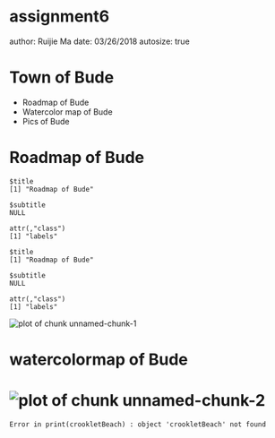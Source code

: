 assignment6
========================================================
author: Ruijie Ma
date: 03/26/2018
autosize: true

Town of Bude
========================================================

- Roadmap of Bude
- Watercolor map of Bude
- Pics of Bude

Roadmap of Bude
========================================================


```
$title
[1] "Roadmap of Bude"

$subtitle
NULL

attr(,"class")
[1] "labels"
```

```
$title
[1] "Roadmap of Bude"

$subtitle
NULL

attr(,"class")
[1] "labels"
```

![plot of chunk unnamed-chunk-1](assignment6-figure/unnamed-chunk-1-1.png)

watercolormap of Bude
========================================================

![plot of chunk unnamed-chunk-2](assignment6-figure/unnamed-chunk-2-1.png)
========================================================









```
Error in print(crookletBeach) : object 'crookletBeach' not found
```
